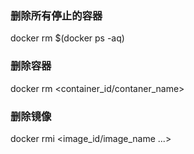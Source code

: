 ### 删除所有停止的容器
docker rm $(docker ps -aq)

### 删除容器
docker rm <container_id/contaner_name>

### 删除镜像
docker rmi <image_id/image_name ...>



